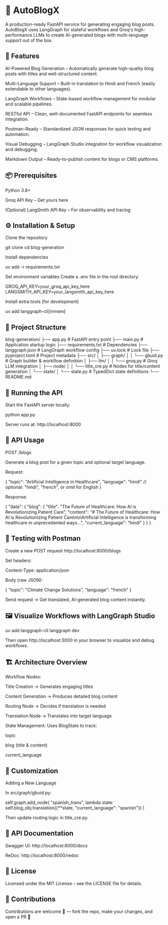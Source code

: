 # 📝 AutoBlogX

 A production-ready FastAPI service for generating engaging blog posts. AutoBlogX uses LangGraph for stateful workflows and Groq's high-performance LLMs to create AI-generated blogs with multi-language support out of the box.

## 🔗 Features
 
  AI-Powered Blog Generation – Automatically generate high-quality blog posts with titles and well-structured content.

  Multi-Language Support – Built-in translation to Hindi and French (easily extendable to other languages).

  LangGraph Workflows – State-based workflow management for modular and scalable pipelines.

  RESTful API – Clean, well-documented FastAPI endpoints for seamless integration.

  Postman-Ready – Standardized JSON responses for quick testing and automation.

  Visual Debugging – LangGraph Studio integration for workflow visualization and debugging.

  Markdown Output – Ready-to-publish content for blogs or CMS platforms.

## 📦 Prerequisites

 Python 3.8+

 Groq API Key – Get yours here

 (Optional) LangSmith API Key – For observability and tracing

## ⚙️ Installation & Setup

 Clone the repository

 git clone <your-repo-url>
 cd blog-generation


Install dependencies

 uv add -r requirements.txt


Set environment variables
 Create a .env file in the root directory:

GROQ_API_KEY=your_groq_api_key_here
LANGSMITH_API_KEY=your_langsmith_api_key_here


Install extra tools (for development)

uv add langgraph-cli[inmem]

## 📂 Project Structure

blog-generation/
├── app.py                 # FastAPI entry point
├── main.py                # Application startup logic
├── requirements.txt       # Dependencies
├── langgraph.json         # LangGraph workflow config
├── uv.lock                # Lock file
├── pyproject.toml         # Project metadata
├── src/
│   ├── graph/
│   │   └── gbuid.py       # Graph builder & workflow definition
│   ├── llm/
│   │   └── groq.py        # Groq LLM integration
│   ├── node/
│   │   └── title_cre.py   # Nodes for title/content generation
│   └── state/
│       └── state.py       # TypedDict state definitions
└── README.md

## 🚀 Running the API

Start the FastAPI server locally:

python app.py


Server runs at: http://localhost:8000

## 📡 API Usage
 POST /blogs

 Generate a blog post for a given topic and optional target language.

 Request:

 {
  "topic": "Artificial Intelligence in Healthcare",
  "language": "hindi"   // optional: "hindi", "french", or omit for English
 }


Response:

 {
  "data": {
    "blog": {
      "title": "The Future of Healthcare: How AI is Revolutionizing Patient Care",
      "content": "# The Future of Healthcare: How AI is Revolutionizing Patient Care\n\nArtificial Intelligence is transforming healthcare in unprecedented ways...",
      "current_language": "hindi"
    }
  }
 }

## 🧪 Testing with Postman

Create a new POST request
http://localhost:8000/blogs

Set headers:

Content-Type: application/json


Body (raw JSON):

{
  "topic": "Climate Change Solutions",
  "language": "french"
}


Send request → Get translated, AI-generated blog content instantly.

## 🖼️ Visualize Workflows with LangGraph Studio
uv add langgraph-cli
langgraph dev


Then open http://localhost:3000
 in your browser to visualize and debug workflows.

## 🏗️ Architecture Overview

Workflow Nodes:

Title Creation → Generates engaging titles

Content Generation → Produces detailed blog content

Routing Node → Decides if translation is needed

Translation Node → Translates into target language

State Management:
Uses BlogState to track:

topic

blog (title & content)

current_language

## 🔧 Customization
Adding a New Language

In src/graph/gbuid.py:

self.graph.add_node(
  "spanish_trans",
  lambda state: self.blog_obj.translation({**state, "current_language": "spanish"})
)


Then update routing logic in title_cre.py.

## 📖 API Documentation

Swagger UI: http://localhost:8000/docs

ReDoc: http://localhost:8000/redoc

## 📜 License

Licensed under the MIT License – see the LICENSE file for details.

## 🤝 Contributions

Contributions are welcome 🎉 — fork the repo, make your changes, and open a PR 🚀



